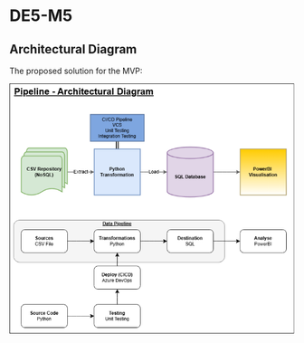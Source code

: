 # DE5-M5

## Architectural Diagram

The proposed solution for the MVP:

![ArchitecturalDiagram](./References/MVPArchitecture.png)

